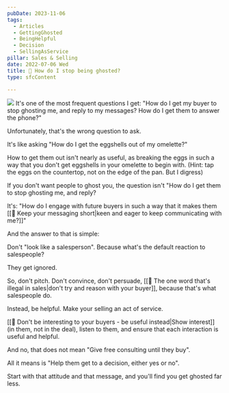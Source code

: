 ```yaml
---
pubDate: 2023-11-06
tags:
  - Articles
  - GettingGhosted
  - BeingHelpful
  - Decision
  - SellingAsService
pillar: Sales & Selling
date: 2022-07-06 Wed
title: 📄 How do I stop being ghosted?
type: sfcContent

---
```


![](Media/SalesFlowCoach.app_Selling-as-service_MartinStellar.jpg)
It's one of the most frequent questions I get: "How do I get my buyer to stop ghosting me, and reply to my messages? How do I get them to answer the phone?"

Unfortunately, that's the wrong question to ask.

It's like asking "How do I get the eggshells out of my omelette?"

How to get them out isn't nearly as useful, as breaking the eggs in such a way that you don't get eggshells in your omelette to begin with. (Hint: tap the eggs on the countertop, not on the edge of the pan. But I digress)

If you don't want people to ghost you, the question isn't "How do I get them to stop ghosting me, and reply?

It's: "How do I engage with future buyers in such a way that it makes them [[📄 Keep your messaging short|keen and eager to keep communicating with me?]]"

And the answer to that is simple:

Don't "look like a salesperson". Because what's the default reaction to salespeople?

They get ignored.

So, don't pitch. Don't convince, don't persuade, [[📄 The one word that's illegal in sales|don't try and reason with your buyer]], because that's what salespeople do.

Instead, be helpful. Make your selling an act of service.

[[📄 Don't be interesting to your buyers - be useful instead|Show interest]] (in them, not in the deal), listen to them, and ensure that each interaction is useful and helpful.

And no, that does not mean "Give free consulting until they buy".

All it means is "Help them get to a decision, either yes or no".

Start with that attitude and that message, and you'll find you get ghosted far less.



